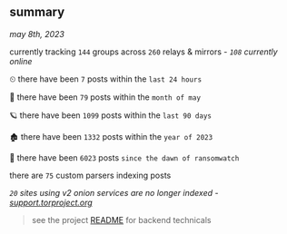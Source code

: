 
## summary
_may 8th, 2023_

currently tracking `144` groups across `260` relays & mirrors - _`108` currently online_

⏲ there have been `7` posts within the `last 24 hours`

🦈 there have been `79` posts within the `month of may`

🪐 there have been `1099` posts within the `last 90 days`

🏚 there have been `1332` posts within the `year of 2023`

🦕 there have been `6023` posts `since the dawn of ransomwatch`

there are `75` custom parsers indexing posts

_`20` sites using v2 onion services are no longer indexed - [support.torproject.org](https://support.torproject.org/onionservices/v2-deprecation/)_

> see the project [README](https://github.com/joshhighet/ransomwatch#ransomwatch--) for backend technicals
